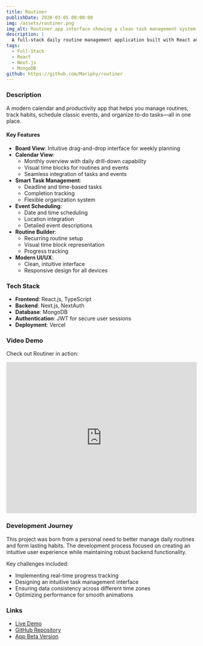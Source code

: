 ```yaml
---
title: Routiner 
publishDate: 2020-03-05 00:00:00
img: /assets/routiner.png
img_alt: Routiner app interface showing a clean task management system
description: |
  A full-stack daily routine management application built with React and Next.js, featuring task tracking, progress visualization, and habit formation support.
tags:
  - Full-Stack
  - React
  - Next.js
  - MongoDB
github: https://github.com/Mariphy/routiner
---
```


### Description

A modern calendar and productivity app that helps you manage routines, track habits, schedule classic events, and organize to-do tasks—all in one place.

#### Key Features
- **Board View**: Intuitive drag-and-drop interface for weekly planning
- **Calendar View**: 
  - Monthly overview with daily drill-down capability
  - Visual time blocks for routines and events
  - Seamless integration of tasks and events
- **Smart Task Management**: 
  - Deadline and time-based tasks
  - Completion tracking
  - Flexible organization system
- **Event Scheduling**:
  - Date and time scheduling
  - Location integration
  - Detailed event descriptions
- **Routine Builder**:
  - Recurring routine setup
  - Visual time block representation
  - Progress tracking
- **Modern UI/UX**:
  - Clean, intuitive interface
  - Responsive design for all devices

### Tech Stack
- **Frontend**: React.js, TypeScript
- **Backend**: Next.js, NextAuth
- **Database**: MongoDB
- **Authentication**: JWT for secure user sessions
- **Deployment**: Vercel

### Video Demo
Check out Routiner in action:

<div class="video-container">
    <iframe 
        width="100%" 
        height="400" 
        src="https://www.youtube.com/embed/v4qOKFPPTkg" 
        title="Routiner App Demo" 
        frameborder="0" 
        allow="accelerometer; autoplay; clipboard-write; encrypted-media; gyroscope; picture-in-picture" 
        allowfullscreen>
    </iframe>
</div>

### Development Journey
This project was born from a personal need to better manage daily routines and form lasting habits. The development process focused on creating an intuitive user experience while maintaining robust backend functionality.

Key challenges included:
- Implementing real-time progress tracking
- Designing an intuitive task management interface
- Ensuring data consistency across different time zones
- Optimizing performance for smooth animations

### Links
- [Live Demo](https://routiner.vercel.app)
- [GitHub Repository](https://github.com/Mariphy/routiner)
- [App Beta Version](https://routiner-lovat.vercel.app/)
